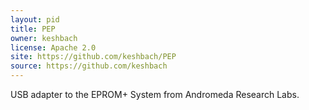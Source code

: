 ```yaml
---
layout: pid
title: PEP
owner: keshbach
license: Apache 2.0
site: https://github.com/keshbach/PEP
source: https://github.com/keshbach
---
```

USB adapter to the EPROM+ System from Andromeda Research Labs.
